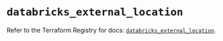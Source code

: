 # `databricks_external_location`

Refer to the Terraform Registry for docs: [`databricks_external_location`](https://registry.terraform.io/providers/databricks/databricks/1.48.1/docs/resources/external_location).
